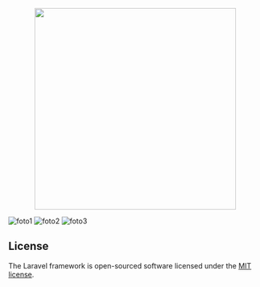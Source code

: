 <p align="center"><a href="https://laravel.com" target="_blank"><img src="https://raw.githubusercontent.com/laravel/art/master/logo-lockup/5%20SVG/2%20CMYK/1%20Full%20Color/laravel-logolockup-cmyk-red.svg" width="400"></a></p>

![foto1](https://user-images.githubusercontent.com/54330804/139164331-86fd3ffa-1875-4989-8fe6-def980bd73ab.jpg)
![foto2](https://user-images.githubusercontent.com/54330804/139164336-85b54098-4e5e-4d9c-bfeb-54fc48d1fa48.jpg)
![foto3](https://user-images.githubusercontent.com/54330804/139164338-21a2b72b-b19d-4a7c-b33b-afc8ceaf9573.jpg)



## License

The Laravel framework is open-sourced software licensed under the [MIT license](https://opensource.org/licenses/MIT).
